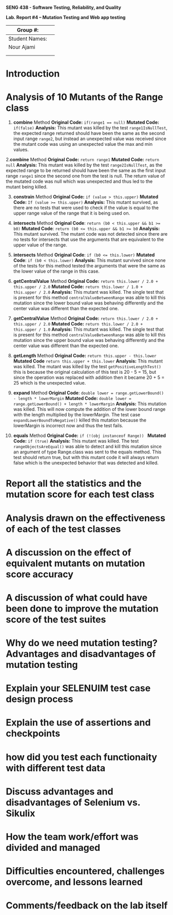 **SENG 438 - Software Testing, Reliability, and Quality**

**Lab. Report \#4 – Mutation Testing and Web app testing**

| Group \#:      |     |
| -------------- | --- |
| Student Names: |     |
| Nour Ajami     |     |                 
|                |     |
|                |     |

# Introduction

# Analysis of 10 Mutants of the Range class 

1. **combine** Method
   **Original Code:** `if(range1 == null)`
   **Mutated Code:** `if(false)`
   **Analysis:** This mutant was killed by the test `range1IsNullTest`, the expected range returned should have been the same as the second input range `range2`, but instead an unexpected value was received since the mutant code was using an unexpected value the max and min values.

2.**combine** Method
    **Original Code:** `return range1`
    **Mutated Code:** `return null`
    **Analysis:** This mutant was killed by the test `range2IsNullTest`, as the expected range to be returned should have been the same as the first input range `range1` since the second one from the test is null. The return value of the mutated code was null which was unexpected and thus led to the mutant being killed.

3. **constrain** Method
   **Original Code:** `if (value > this.upper)`
   **Mutated Code:** `If (value >= this.upper)`
   **Analysis:** This mutant survived, as there are no tests that were used to check if the value is equal to the upper range value of the range that it is being used on.

4. **intersects** Method
   **Original Code**: `return (b0 < this.upper && b1 >= b0)`
   **Mutated Code**: `return (b0 <= this.upper && b1 >= b0`
   **Analysis:** This mutant survived. The mutant code was not detected since there are no tests for intersects that use the arguments that are equivalent to the upper value of the range.

5. **intersects** Method
   **Original Code**: `if (b0 <= this.lower)`
   **Mutated Code**: `if (b0 < this.lower)`
   **Analysis:** This mutant survived since none of the tests for this method tested the arguments that were the same as the lower value of the range in this case.

6. **getCentralValue** Method
   **Original Code:** `return this.lower / 2.0 + this.upper / 2.0`
   **Mutated Code:** `return this.lower / 1.0 + this.upper / 2.0`
   **Analysis:** This mutant was killed. The single test that is present for this method `centralValueBetweenRange` was able to kill this mutation since the lower bound value was behaving differently and the center value was different than the expected one.

7. **getCentralValue** Method
   **Original Code:** `return this.lower / 2.0 + this.upper / 2.0`
   **Mutated Code:** `return this.lower / 2.0 + this.upper / 1.0`
   **Analysis:** This mutant was killed. The single test that is present for this method `centralValueBetweenRange` was able to kill this mutation since the upper bound value was behaving differently and the center value was different than the expected one.

8. **getLength** Method
   **Original Code:** `return this.upper - this.lower`
   **Mutated Code** `return this.upper + this.lower`
   **Analysis:** This mutant was killed. The mutant was killed by the test `getPositiveLengthTest()` this is because the original calculation of this test is 20 - 5 = 15, but since the operation was replaced with addition then it became 20 + 5 = 25 which is the unexpected value.

9. **expand** Method
   **Original Code**: `double lower = range.getLowerBound() - length * lowerMargin`
   **Mutated Code:** `double lower = range.getLowerBound() + length * lowerMargin`
   **Analysis:** This mutation was killed. This will now compute the addition of the lower bound range with the length multiplied by the lowerMargin. The test case `expandLowerBoundToNegative()` killed this mutation because the lowerMargin is incorrect now and thus the test fails.

10. **equals** Method
    **Original Code:** `if (!(obj instanceof Range)) `
    **Mutated Code:** `if (true)`
    **Analysis:** This mutant was killed. The test `rangeObjectsAreEqual()` was able to detect and kill this mutation since an argument of type Range.class was sent to the equals method. This test should return true, but with this mutant code it will always return false which is the unexpected behavior that was detected and killed.

# Report all the statistics and the mutation score for each test class

# Analysis drawn on the effectiveness of each of the test classes

# A discussion on the effect of equivalent mutants on mutation score accuracy

# A discussion of what could have been done to improve the mutation score of the test suites

# Why do we need mutation testing? Advantages and disadvantages of mutation testing

# Explain your SELENUIM test case design process

# Explain the use of assertions and checkpoints

# how did you test each functionaity with different test data

# Discuss advantages and disadvantages of Selenium vs. Sikulix

# How the team work/effort was divided and managed


# Difficulties encountered, challenges overcome, and lessons learned

# Comments/feedback on the lab itself
